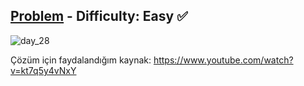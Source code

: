 [Problem](https://www.hackerrank.com/challenges/30-regex-patterns/problem) - Difficulty: Easy :white_check_mark:
---

![day_28](https://user-images.githubusercontent.com/44196434/160454003-e51362a2-10d5-4f85-bc6c-eb17619c5f9c.png)

Çözüm için faydalandığım kaynak: https://www.youtube.com/watch?v=kt7q5y4vNxY
